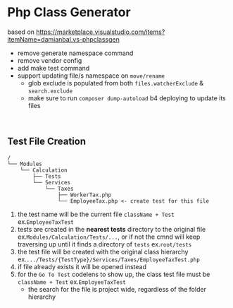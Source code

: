 # Php Class Generator

based on https://marketplace.visualstudio.com/items?itemName=damianbal.vs-phpclassgen

- remove generate namespace command
- remove vendor config
- add make test command
- support updating file/s namespace on `move/rename`
    - glob exclude is populated from both `files.watcherExclude` & `search.exclude`
    - make sure to run `composer dump-autoload` b4 deploying to update its files

<br>

## Test File Creation

```plain
/
└── Modules
    └── Calculation
        ├── Tests
        └── Services
            └── Taxes
                ├── WorkerTax.php
                └── EmployeeTax.php <- create test for this file
```

1. the test name will be the current file `className + Test` ex.`EmployeeTaxTest`
2. tests are created in the **nearest tests** directory to the original file ex.`Modules/Calculation/Tests/...`,
  or if not the cmnd will keep traversing up until it finds a directory of `tests` ex.`root/tests`
3. the test file will be created with the original class hierarchy ex.`.../Tests/{TestType}/Services/Taxes/EmployeeTaxTest.php`
4. if file already exists it will be opened instead
5. for the `Go To Test` codelens to show up, the class test file must be `className + Test` ex.`EmployeeTaxTest`
    - the search for the file is project wide, regardless of the folder hierarchy
